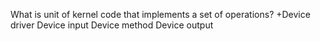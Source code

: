 What is unit of kernel code that implements a set of operations? 
+Device driver 
Device input 
Device method 
Device output

